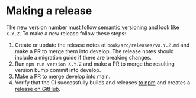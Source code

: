 # Making a release

The new version number must follow [semantic versioning](https://semver.org/) and look like `X.Y.Z`. To make a new release follow these steps:

1. Create or update the release notes at `book/src/releases/vX.Y.Z.md` and make a PR to merge them into develop. The release notes should include a migration guide if there are breaking changes.
2. Run `npm run version X.Y.Z` and make a PR to merge the resulting version bump commit into develop.
3. Make a PR to merge develop into main.
4. Verify that the CI successfully builds and releases [to npm](https://www.npmjs.com/package/@samply/lens) and creates a [release on GitHub](https://github.com/samply/lens/releases).

